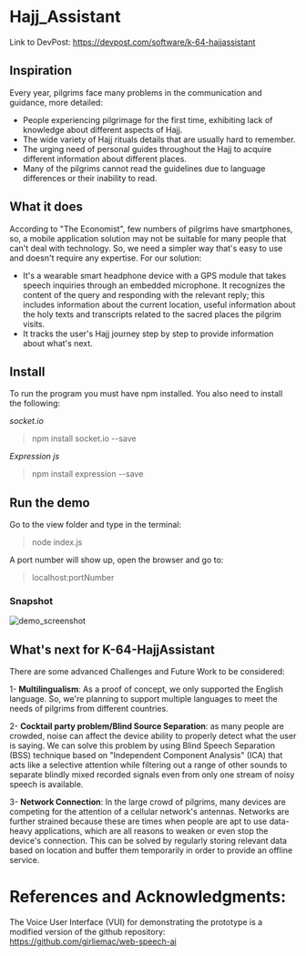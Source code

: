 # Hajj_Assistant

Link to DevPost: https://devpost.com/software/k-64-hajjassistant


## Inspiration

Every year, pilgrims face many problems in the communication and guidance, more detailed:
- People experiencing pilgrimage for the first time, exhibiting lack of knowledge about different aspects of Hajj.
- The wide variety of Hajj rituals details that are usually hard to remember. 
- The urging need of personal guides throughout the Hajj to acquire different information about different places.
- Many of the pilgrims cannot read the guidelines due to language differences or their inability to read.

## What it does

According to "The Economist", few numbers of pilgrims have smartphones, so, a mobile application solution may not be suitable for many people that can't deal with technology. So, we need a simpler way that's easy to use and doesn't require any expertise.
For our solution:
- It's a wearable smart headphone device with a GPS module that takes speech inquiries through an embedded microphone. It recognizes the content of the query and responding with the relevant reply; this includes information about the current location, useful information about the holy texts and transcripts related to the sacred places the pilgrim visits. 
- It tracks the user's Hajj journey step by step to provide information about what's next. 


## Install

To run the program you must have npm installed. You also need to install the following:

*socket.io*
> npm install socket.io --save

*Expression js*
> npm install expression --save

## Run the demo

Go to the view folder and type in the terminal:
> node index.js

A port number will show up, open the browser and go to:
> localhost:portNumber  
  
### Snapshot
![demo_screenshot](https://github.com/youssef-ahmed/Hajj_Assistant/blob/master/snapshots/demo_snap.PNG)

## What's next for K-64-HajjAssistant

There are some advanced Challenges and Future Work to be considered:

1- **Multilingualism**:
As a proof of concept, we only supported the English language. So, we're planning to support multiple languages to meet the needs of pilgrims from different countries.

2- **Cocktail party problem/Blind Source Separation**: 
as many people are crowded, noise can affect the device ability to properly detect what the user is saying. 
We can solve this problem by using Blind Speech Separation (BSS) technique based on "Independent Component Analysis" (ICA) that acts like a selective attention while filtering out a range of other sounds to separate blindly mixed recorded signals even from only one stream of noisy speech is available.

3- **Network Connection**: 
In the large crowd of pilgrims, many devices are competing for the attention of a cellular network's antennas. Networks are further strained because these are times when people are apt to use data-heavy applications, which are all reasons to weaken or even stop the device's connection. 
This can be solved by regularly storing relevant data based on location and buffer them temporarily in order
to provide an offline service.

# References and Acknowledgments:
The Voice User Interface (VUI) for demonstrating the prototype is a modified version of the github repository:
https://github.com/girliemac/web-speech-ai
